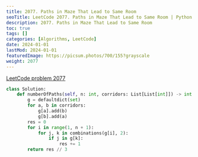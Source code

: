 ```yaml
---
title: 2077. Paths in Maze That Lead to Same Room
seoTitle: LeetCode 2077. Paths in Maze That Lead to Same Room | Python solution and explanation
description: 2077. Paths in Maze That Lead to Same Room
toc: true
tags: []
categories: [Algorithms, LeetCode]
date: 2024-01-01
lastMod: 2024-01-01
featuredImage: https://picsum.photos/700/155?grayscale
weight: 2077
---
```


[LeetCode problem 2077](https://leetcode.com/problems/paths-in-maze-that-lead-to-same-room/)

```python
class Solution:
    def numberOfPaths(self, n: int, corridors: List[List[int]]) -> int:
        g = defaultdict(set)
        for a, b in corridors:
            g[a].add(b)
            g[b].add(a)
        res = 0
        for i in range(1, n + 1):
            for j, k in combinations(g[i], 2):
                if j in g[k]:
                    res += 1
        return res // 3

```
